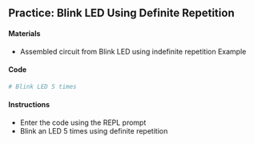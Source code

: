 ## Practice: Blink LED Using Definite Repetition

#### Materials
 - Assembled circuit from Blink LED using indefinite repetition Example

#### Code
```Python
# Blink LED 5 times
```

#### Instructions
 - Enter the code using the REPL prompt
 - Blink an LED 5 times using definite repetition
